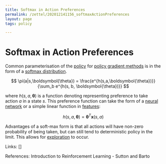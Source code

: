 ```yaml
---
title: Softmax in Action Preferences
permalink: /zettel/202012141156_softmaxActionPreferences
layout: page
tags: policy

---
```

# Softmax in Action Preferences

Common parameterisation of the [policy](202011242107_rlPolicy) for [policy gradient methods](202012141139_policyGradientMethods)
is in the form of a [softmax distribution](TODOs).

$$
\pi(a|s,\boldsymbol{\theta}) = \frac{e^{h(s,a,\boldsymbol{\theta})}}{\sum_b e^{h(s, b, \boldsymbol{\theta})}}
$$

where $h(s, a, \boldsymbol{\theta})$ is a function denoting representing preference to take 
action $a$ in a state $s$. This preference function can take the form of a [neural network](TODOs) 
or a simple linear function in [features](TODOs):

$$
h(s, a, \boldsymbol{\theta}) = \boldsymbol{\theta}^T \mathbf{x}(s,a)
$$

Advantages of a soft-max form is that all actions will have non-zero probability of being 
taken, but can still tend to deterministic policy in the limit. This allows for [exploration](TODOs) 
to occur.

Links: []

References: Introduction to Reinforcement Learning - Sutton and Barto

